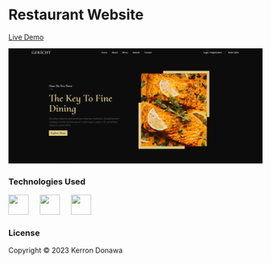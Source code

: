 # Restaurant Website

[Live Demo](https://kdonawa-restaurant.netlify.app/)

[![Image](https://raw.githubusercontent.com/KDonawa/restaurant-website/main/src/assets/images/home.png)](https://kdonawa-restaurant.netlify.app/)

### Technologies Used

<div>
  <img src="https://cdn.jsdelivr.net/gh/devicons/devicon/icons/react/react-original.svg" width="40" height="40" />
  &emsp;
  <img src="https://cdn.jsdelivr.net/gh/devicons/devicon/icons/tailwindcss/tailwindcss-plain.svg" width="40" height="40"/>  
  &emsp;
  <img src="https://cdn.jsdelivr.net/gh/devicons/devicon/icons/typescript/typescript-original.svg" width="40" height="40"/>
</div>

### License

Copyright &copy; 2023 Kerron Donawa
